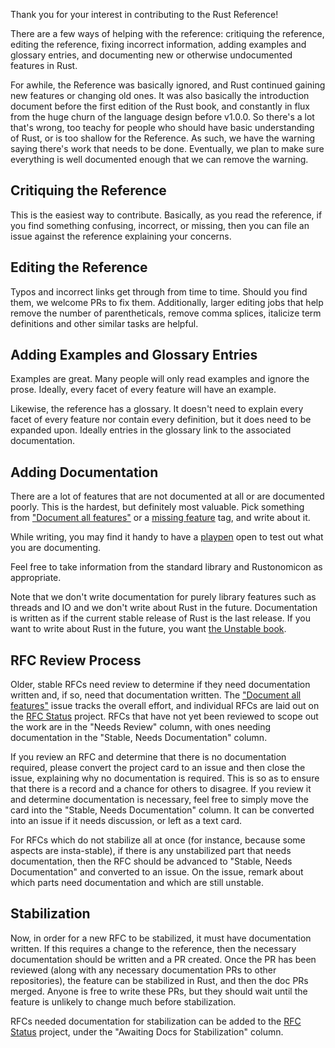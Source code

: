 Thank you for your interest in contributing to the Rust Reference!

There are a few ways of helping with the reference: critiquing the reference,
editing the reference, fixing incorrect information, adding examples and
glossary entries, and documenting new or otherwise undocumented features in
Rust.

For awhile, the Reference was basically ignored, and Rust continued gaining new
features or changing old ones. It was also basically the introduction document
before the first edition of the Rust book, and constantly in flux from the huge
churn of the language design before v1.0.0. So there's a lot that's wrong, too
teachy for people who should have basic understanding of Rust, or is too shallow
for the Reference. As such, we have the warning saying there's work that needs
to be done. Eventually, we plan to make sure everything is well documented
enough that we can remove the warning.

## Critiquing the Reference

This is the easiest way to contribute. Basically, as you read the reference, if
you find something confusing, incorrect, or missing, then you can file an issue
against the reference explaining your concerns.

## Editing the Reference

Typos and incorrect links get through from time to time. Should you find them,
we welcome PRs to fix them. Additionally, larger editing jobs that help remove
the number of parentheticals, remove comma splices, italicize term definitions
and other similar tasks are helpful.

## Adding Examples and Glossary Entries

Examples are great. Many people will only read examples and ignore the prose.
Ideally, every facet of every feature will have an example.

Likewise, the reference has a glossary. It doesn't need to explain every facet
of every feature nor contain every definition, but it does need to be expanded
upon. Ideally entries in the glossary link to the associated documentation.

## Adding Documentation

There are a lot of features that are not documented at all or are documented
poorly. This is the hardest, but definitely most valuable. Pick something from
["Document all features"][9] or a [missing feature] tag, and write about it.

While writing, you may find it handy to have a [playpen] open to test out what
you are documenting.

Feel free to take information from the standard library and Rustonomicon as
appropriate.

Note that we don't write documentation for purely library features such as
threads and IO and we don't write about Rust in the future. Documentation is
written as if the current stable release of Rust is the last release. If you
want to write about Rust in the future, you want [the Unstable book][unstable].

## RFC Review Process

Older, stable RFCs need review to determine if they need documentation written
and, if so, need that documentation written. The ["Document all features"][9]
issue tracks the overall effort, and individual RFCs are laid out on the [RFC
Status] project. RFCs that have not yet been reviewed to scope out the work are
in the "Needs Review" column, with ones needing documentation in the "Stable,
Needs Documentation" column.

If you review an RFC and determine that there is no documentation required,
please convert the project card to an issue and then close the issue, explaining
why no documentation is required. This is so as to ensure that there is a record
and a chance for others to disagree. If you review it and determine
documentation is necessary, feel free to simply move the card into the "Stable,
Needs Documentation" column. It can be converted into an issue if it needs
discussion, or left as a text card.

For RFCs which do not stabilize all at once (for instance, because some aspects
are insta-stable), if there is any unstabilized part that needs documentation,
then the RFC should be advanced to "Stable, Needs Documentation" and converted
to an issue. On the issue, remark about which parts need documentation and which
are still unstable.

## Stabilization

Now, in order for a new RFC to be stabilized, it must have documentation
written. If this requires a change to the reference, then the necessary
documentation should be written and a PR created. Once the PR has been reviewed
(along with any necessary documentation PRs to other repositories), the feature
can be stabilized in Rust, and then the doc PRs merged. Anyone is free to write
these PRs, but they should wait until the feature is unlikely to change much
before stabilization.

RFCs needed documentation for stabilization can be added to the [RFC Status]
project, under the "Awaiting Docs for Stabilization" column.

[9]: https://github.com/rust-lang-nursery/reference/issues/9
[missing feature]: https://github.com/rust-lang-nursery/reference/issues?q=is%3Aissue+is%3Aopen+label%3A%22Missing+Feature%22
[playpen]: https://play.rust-lang.org/
[unstable]: https://doc.rust-lang.org/nightly/unstable-book/
[RFC Status]: https://github.com/rust-lang-nursery/reference/projects/1
